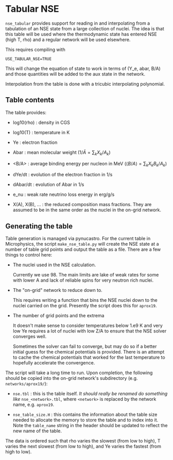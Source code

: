 # Tabular NSE

``nse_tabular`` provides support for reading in and interpolating from
a tabulation of an NSE state from a large collection of nuclei.  The
idea is that this table will be used where the thermodynamic state has
entered NSE (high T, rho) and a regular network will be used
elsewhere.

This requires compiling with

```
USE_TABULAR_NSE=TRUE
```

This will change the equation of state to work in terms of (Y_e, abar,
B/A) and those quantities will be added to the aux state in the
network.

Interpolation from the table is done with a tricubic interpolating
polynomial.


## Table contents

The table provides:

* log10(rho) : density in CGS

* log10(T) : temperature in K

* Ye : electron fraction

* Abar : mean molecular weight ($1/\bar{A} = \sum_k X_k / A_k$)

* <B/A> : average binding energy per nucleon in MeV
 ($\langle B/A \rangle = \sum_k X_k B_k / A_k$)

* dYe/dt : evolution of the electron fraction in 1/s

* dAbar/dt : evolution of Abar in 1/s

* e_nu : weak rate neutrino loss energy in erg/g/s

* X(A), X(B), ... : the reduced composition mass fractions.  They are
  assumed to be in the same order as the nuclei in the on-grid network.


## Generating the table

Table generation is managed via pynucastro.  For the current table
in Microphysics, the script `make_nse_table.py` will create the
NSE state at a number of table grid points and output the table
as a file.  There are a few things to control here:

* The nuclei used in the NSE calculation.

  Currently we use 98.  The main limits are lake of weak rates
  for some with lower A and lack of reliable spins for very
  neutron rich nuclei.

* The "on-grid" network to reduce down to.

  This requires writing a function that bins the NSE nuclei down to
  the nuclei carried on the grid.  Presently the script does this for
  `aprox19`.

* The number of grid points and the extrema

  It doesn't make sense to consider temperatures below 1.e9 K and very
  low Ye requires a lot of nuclei with low Z/A to ensure that the NSE
  solver converges well.

  Sometimes the solver can fail to converge, but may do so if a better
  initial guess for the chemical potentials is provided.  There is an
  attempt to cache the chemical potentials that worked for the last
  temperature to hopefully accelerate the convergence.

The script will take a long time to run.  Upon completion, the
following should be copied into the on-grid network's subdirectory
(e.g. `networks/aprox19/`):

* `nse.tbl` : this is the table itself.  *It should really be renamed
  do something like* `nse_<network>.tbl`, where `<network>` is
  replaced by the network name, e.g. `aprox19`.

* `nse_table_size.H` : this contains the information about the table
  size needed to allocate the memory to store the table and to index
  into it.  Note the `table_name` string in the header should be
  updated to reflect the new name of the table.

The data is ordered such that rho varies the slowest (from low to
high), T varies the next slowest (from low to high), and Ye varies the
fastest (from high to low).

